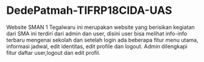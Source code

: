 # DedePatmah-TIFRP18CIDA-UAS
Website SMAN 1 Tegalwaru ini merupakan website yang berisikan kegiatan dari SMA ini terdiri dari admin dan user, disini user bisa melihat info-info terbaru mengenai sekolah dan setelah login ada beberapa fitur menu utama, informasi jadwal, edit identitas, edit profile dan logout. Admin dilengkapi fitur daftar user,logout dan edit profil.
